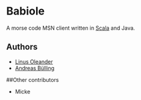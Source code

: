# Babiole

A morse code MSN client written in [Scala](http://www.scala-lang.org/) and Java.

## Authors

- [Linus Oleander](https://github.com/oleander)
- [Andreas Bülling](https://github.com/weierstrass)

##Other contributors

- Micke